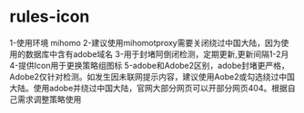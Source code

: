 # rules-icon
1-使用环境 mihomo 
2-建议使用mihomotproxy需要关闭绕过中国大陆，因为使用的数据库中含有adobe域名
3-用于封堵阿倒闭检测，定期更新,更新间隔1-2月
4-提供Icon用于更换策略组图标
5-adobe和Adobe2区别，adobe封堵更严格，Adobe2仅针对检测。如发生因未联网提示内容，建议使用Aobe2或勾选绕过中国大陆。使用adobe并绕过中国大陆，官网大部分网页可以开部分网页404。根据自己需求调整策略使用
